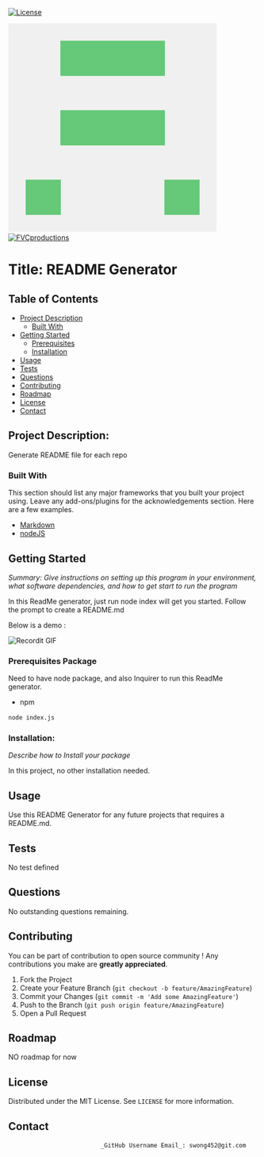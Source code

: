 
[![License](http://img.shields.io/:github-wk9GitReadMe-blue.svg)](https://github.com/swong452/wk9GitReadMe)

![alt test](swongGitHubPicture.png "my Avatar")
<a href="http://fvcproductions.com"><img src="https://avatars1.githubusercontent.com/u/4284691?v=3&s=200" title="FVCproductions" alt="FVCproductions"></a>
# Title: README Generator

## Table of Contents

* [Project Description](#about-the-project)
  * [Built With](#built-with)
* [Getting Started](#getting-started)
  * [Prerequisites](#prerequisites)
  * [Installation](#installation)
* [Usage](#usage)
* [Tests](#tests)
* [Questions](#questions)
* [Contributing](#contributing)
* [Roadmap](#roadmap)
* [License](#license)
* [Contact](#contact)


## Project Description: 
Generate README file for each repo


### Built With
This section should list any major frameworks that you built your project using. Leave any add-ons/plugins for the acknowledgements section. Here are a few examples.
* [Markdown](https://www.markdownguide.org/)
* [nodeJS](https://nodejs.org/en/)



## Getting Started

_Summary: Give instructions on setting up this program in your environment,_
_what software dependencies, and how to get start to run the program_

In this ReadMe generator, just run node index will get you started.
Follow the prompt to create a README.md

Below is a demo :


![Recordit GIF](READMEgeneratorDemo.gif)


### Prerequisites Package 

Need to have node package, and also Inquirer to run this ReadMe generator.

* npm

```sh
node index.js
```

### Installation: 
_Describe how to Install your package_

In this project, no other installation needed. 

## Usage

Use this README Generator for any future projects that requires a README.md.



## Tests

No test defined 

## Questions

No outstanding questions remaining. 


## Contributing

You can be part of contribution to open source community !
Any contributions you make are **greatly appreciated**.

1. Fork the Project
2. Create your Feature Branch (`git checkout -b feature/AmazingFeature`)
3. Commit your Changes (`git commit -m 'Add some AmazingFeature'`)
4. Push to the Branch (`git push origin feature/AmazingFeature`)
5. Open a Pull Request


## Roadmap

NO roadmap for now

<!-- LICENSE -->
## License

Distributed under the MIT License. See `LICENSE` for more information.

## Contact
                              _GitHub Username Email_: swong452@git.com